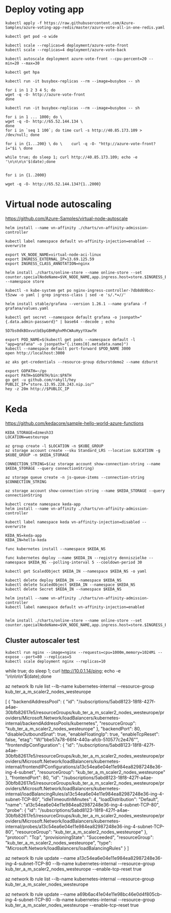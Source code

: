# Deploy voting app

```
kubectl apply -f https://raw.githubusercontent.com/Azure-Samples/azure-voting-app-redis/master/azure-vote-all-in-one-redis.yaml

kubectl get pod -o wide

kubectl scale --replicas=6 deployment/azure-vote-front
kubectl scale --replicas=4 deployment/azure-vote-back

kubectl autoscale deployment azure-vote-front --cpu-percent=20 --min=20 --max=30

kubectl get hpa

kubectl run -it busybox-replicas --rm --image=busybox -- sh

for i in 1 2 3 4 5; do
wget -q -O- http://azure-vote-front
done

kubectl run -it busybox-replicas --rm --image=busybox -- sh

for i in 1 ... 1000; do \ 
wget -q -O- http://65.52.144.134 \
done
for i in `seq 1 100`; do time curl -s http://40.85.173.109 > /dev/null; done

for i in {1...200} \ do \    curl -q -O- "http://azure-vote-front?i="$i \ done

while true; do sleep 1; curl http://40.85.173.109; echo -e '\n\n\n\n'$(date);done


for i in {1..2000}

wget -q -O- http://65.52.144.134?{1..2000}

```

# Virtual node autoscaling
https://github.com/Azure-Samples/virtual-node-autoscale

```
helm install --name vn-affinity ./charts/vn-affinity-admission-controller

kubectl label namespace default vn-affinity-injection=enabled --overwrite

export VK_NODE_NAME=virtual-node-aci-linux
export INGRESS_EXTERNAL_IP=13.69.125.59
export INGRESS_CLASS_ANNOTATION=nginx

helm install ./charts/online-store --name online-store --set counter.specialNodeName=$VK_NODE_NAME,app.ingress.host=store.$INGRESS_EXTERNAL_IP.nip.io,appInsight.enabled=false,app.ingress.annotations."kubernetes\.io/ingress\.class"=$INGRESS_CLASS_ANNOTATION --namespace store 

kubectl -n kube-system get po nginx-ingress-controller-7db8d69bcc-t5zww -o yaml | grep ingress-class | sed -e 's/.*=//'

helm install stable/grafana --version 1.26.1 --name grafana -f grafana/values.yaml

kubectl get secret --namespace default grafana -o jsonpath="{.data.admin-password}" | base64 --decode ; echo

5D7bs0dkBOxvutbEbpGBHRghxMhCWAuHyyYXawfH

export POD_NAME=$(kubectl get pods --namespace default -l "app=grafana" -o jsonpath="{.items[0].metadata.name}")
kubectl --namespace default port-forward $POD_NAME 3000
open http://localhost:3000

az aks get-credentials --resource-group dzburstdemo2 --name dzburst

export GOPATH=~/go
export PATH=$GOPATH/bin:$PATH
go get -u github.com/rakyll/hey
PUBLIC_IP="store.13.95.228.243.nip.io/"
hey -z 20m http://$PUBLIC_IP
```

# Keda
https://github.com/kedacore/sample-hello-world-azure-functions

```
KEDA_STORAGE=dzmesh33
LOCATION=westeurope

az group create -l $LOCATION -n $KUBE_GROUP
az storage account create --sku Standard_LRS --location $LOCATION -g $KUBE_GROUP -n $KEDA_STORAGE

CONNECTION_STRING=$(az storage account show-connection-string --name $KEDA_STORAGE --query connectionString)

az storage queue create -n js-queue-items --connection-string $CONNECTION_STRING

az storage account show-connection-string --name $KEDA_STORAGE --query connectionString

kubectl create namespace keda-app
helm install --name vn-affinity ./charts/vn-affinity-admission-controller

kubectl label namespace keda vn-affinity-injection=disabled --overwrite

KEDA_NS=keda-app
KEDA_IN=hello-keda

func kubernetes install --namespace $KEDA_NS

func kubernetes deploy --name $KEDA_IN --registry denniszielke --namespace $KEDA_NS --polling-interval 5 --cooldown-period 30

kubectl get ScaledObject $KEDA_IN --namespace $KEDA_NS -o yaml

kubectl delete deploy $KEDA_IN --namespace $KEDA_NS
kubectl delete ScaledObject $KEDA_IN --namespace $KEDA_NS
kubectl delete Secret $KEDA_IN --namespace $KEDA_NS

helm install --name vn-affinity ./charts/vn-affinity-admission-controller
kubectl label namespace default vn-affinity-injection=enabled


helm install ./charts/online-store --name online-store --set counter.specialNodeName=$VK_NODE_NAME,app.ingress.host=store.$INGRESS_EXTERNAL_IP.nip.io,appInsight.enabled=false,app.ingress.annotations."kubernetes\.io/ingress\.class"=$INGRESS_CLASS_ANNOTATION
```

## Cluster autoscaler test

```
kubectl run nginx --image=nginx --requests=cpu=1000m,memory=1024Mi --expose --port=80 --replicas=5
kubectl scale deployment nginx --replicas=10
```


while true; do sleep 1; curl http://10.0.1.14/ping; echo -e '\n\n\n\n'$(date);done

az network lb rule list --lb-name kubernetes-internal --resource-group kub_ter_a_m_scaler2_nodes_westeurope

[
  {
    "backendAddressPool": {
      "id": "/subscriptions/5abd8123-18f8-427f-a4ae-30bfb82617e5/resourceGroups/kub_ter_a_m_scaler2_nodes_westeurope/providers/Microsoft.Network/loadBalancers/kubernetes-internal/backendAddressPools/kubernetes",
      "resourceGroup": "kub_ter_a_m_scaler2_nodes_westeurope"
    },
    "backendPort": 80,
    "disableOutboundSnat": true,
    "enableFloatingIp": true,
    "enableTcpReset": false,
    "etag": "W/\"bbe57a78-66f4-440a-afcb-510577c2e476\"",
    "frontendIpConfiguration": {
      "id": "/subscriptions/5abd8123-18f8-427f-a4ae-30bfb82617e5/resourceGroups/kub_ter_a_m_scaler2_nodes_westeurope/providers/Microsoft.Network/loadBalancers/kubernetes-internal/frontendIPConfigurations/a13c54ea6e04e11e984ea82987248e36-ing-4-subnet",
      "resourceGroup": "kub_ter_a_m_scaler2_nodes_westeurope"
    },
    "frontendPort": 80,
    "id": "/subscriptions/5abd8123-18f8-427f-a4ae-30bfb82617e5/resourceGroups/kub_ter_a_m_scaler2_nodes_westeurope/providers/Microsoft.Network/loadBalancers/kubernetes-internal/loadBalancingRules/a13c54ea6e04e11e984ea82987248e36-ing-4-subnet-TCP-80",
    "idleTimeoutInMinutes": 4,
    "loadDistribution": "Default",
    "name": "a13c54ea6e04e11e984ea82987248e36-ing-4-subnet-TCP-80",
    "probe": {
      "id": "/subscriptions/5abd8123-18f8-427f-a4ae-30bfb82617e5/resourceGroups/kub_ter_a_m_scaler2_nodes_westeurope/providers/Microsoft.Network/loadBalancers/kubernetes-internal/probes/a13c54ea6e04e11e984ea82987248e36-ing-4-subnet-TCP-80",
      "resourceGroup": "kub_ter_a_m_scaler2_nodes_westeurope"
    },
    "protocol": "Tcp",
    "provisioningState": "Succeeded",
    "resourceGroup": "kub_ter_a_m_scaler2_nodes_westeurope",
    "type": "Microsoft.Network/loadBalancers/loadBalancingRules"
  }
]


az network lb rule update  --name a13c54ea6e04e11e984ea82987248e36-ing-4-subnet-TCP-80 --lb-name kubernetes-internal --resource-group kub_ter_a_m_scaler2_nodes_westeurope --enable-tcp-reset true


az network lb rule list --lb-name kubernetes-internal --resource-group kub_ter_a_m_scaler_nodes_westeurope

az network lb rule update  --name a69b6ac41e04e11e98bc46e0d4f805cb-ing-4-subnet-TCP-80 --lb-name kubernetes-internal --resource-group kub_ter_a_m_scaler_nodes_westeurope --enable-tcp-reset true